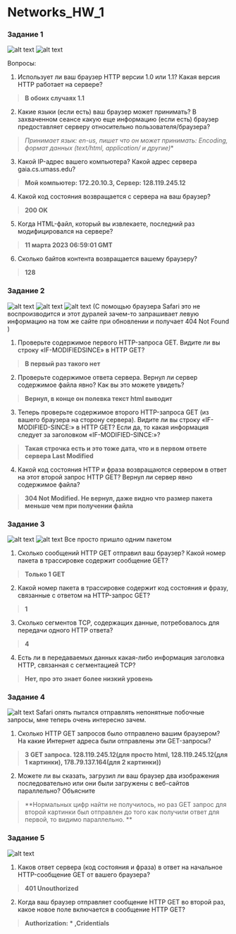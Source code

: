 # Networks_HW_1

### Задание 1
![alt text](screenshots/task1_Request.png)
![alt text](screenshots/task1_Response.png)

Вопросы:
1. Использует ли ваш браузер HTTP версии 1.0 или 1.1? Какая версия HTTP работает на
сервере? 
> **В обоих случаях 1.1**

2. Какие языки (если есть) ваш браузер может принимать? В захваченном сеансе какую еще
информацию (если есть) браузер предоставляет серверу относительно
пользователя/браузера?
> **Принимает язык: en-us, пишет что он может принимать: Encoding, формат данных (text/html, application/* и другие)**
3. Какой IP-адрес вашего компьютера? Какой адрес сервера gaia.cs.umass.edu? 
> **Мой компьютер: 172.20.10.3, Сервер: 128.119.245.12**
4. Какой код состояния возвращается с сервера на ваш браузер? 
> **200 OK**
5. Когда HTML-файл, который вы извлекаете, последний раз модифицировался на сервере? 
> **11 марта 2023 06:59:01 GMT**
6. Сколько байтов контента возвращается вашему браузеру? 
> **128**

### Задание 2
![alt text](screenshots/task2_Request1.png)
![alt text](screenshots/task2_Request2.png)
![alt text](screenshots/task2_Response2.png)
(С помощью браузера Safari это не воспроизводится и этот дуралей зачем-то запрашивает левую информацию на том же сайте при обновлении и получает 404 Not Found )

1. Проверьте содержимое первого HTTP-запроса GET. Видите ли вы строку «IF-MODIFIEDSINCE» в HTTP GET?
> **В первый раз такого нет**
2. Проверьте содержимое ответа сервера. Вернул ли сервер содержимое файла явно? Как вы
это можете увидеть?
> **Вернул, в конце он полевка текст html выводит**
3. Теперь проверьте содержимое второго HTTP-запроса GET (из вашего браузера на сторону
сервера). Видите ли вы строку «IF-MODIFIED-SINCE:» в HTTP GET? Если да, то какая
информация следует за заголовком «IF-MODIFIED-SINCE:»?
> **Такая строчка есть и это тоже дата, что и в первом ответе сервера Last Modified**
4. Какой код состояния HTTP и фраза возвращаются сервером в ответ на этот второй запрос
HTTP GET? Вернул ли сервер явно содержимое файла? 
> **304 Not Modified. Не вернул, даже видно что размер пакета меньше чем при получении файла**


### Задание 3
![alt text](screenshots/task3.png)
![alt text](screenshots/task3_Packages.png)
Все просто пришло одним пакетом
1. Сколько сообщений HTTP GET отправил ваш браузер? Какой номер пакета в трассировке
содержит сообщение GET?
> **Только 1 GET**
2. Какой номер пакета в трассировке содержит код состояния и фразу, связанные с ответом
на HTTP-запрос GET?
> **1**
3. Сколько сегментов TCP, содержащих данные, потребовалось для передачи одного HTTP ответа?
> **4**
4. Есть ли в передаваемых данных какая-либо информация заголовка HTTP, связанная с
сегментацией TCP? 
> **Нет, про это знает более низкий уровень**


### Задание 4
![alt text](screenshots/task4.png)
Safari опять пытался отправлять непонятные побочные запросы, мне теперь очень интересно зачем.

1. Сколько HTTP GET запросов было отправлено вашим браузером? На какие Интернет адреса были отправлены эти GET-запросы?
> **3 GET запроса. 128.119.245.12(для просто html, 128.119.245.12(для 1 картинки), 178.79.137.164(для 2 картинки))**
2. Можете ли вы сказать, загрузил ли ваш браузер два изображения последовательно или
они были загружены с веб-сайтов параллельно? Объясните 
> **Нормальных цифр найти не получилось, но раз GET запрос для второй картинки был отправлен до того как получили ответ для первой, то видимо параллельно. **


### Задание 5
![alt text](screenshots/task5.png)

1. Каков ответ сервера (код состояния и фраза) в ответ на начальное HTTP-сообщение GET от
вашего браузера?
> **401 Unouthorized**
2. Когда ваш браузер отправляет сообщение HTTP GET во второй раз, какое новое поле
включается в сообщение HTTP GET?
> **Authorization: * ,Cridentials**
